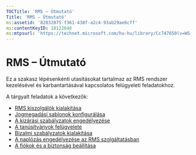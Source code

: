```yaml
---
TOCTitle: 'RMS – Útmutató'
Title: 'RMS – Útmutató'
ms:assetid: '82032075-f361-438f-a2c4-93ab29ae6cff'
ms:contentKeyID: 18122648
ms:mtpsurl: 'https://technet.microsoft.com/hu-hu/library/Cc747650(v=WS.10)'
---
```


RMS – Útmutató
==============

Ez a szakasz lépésenkénti utasításokat tartalmaz az RMS rendszer kezelésével és karbantartásával kapcsolatos felügyeleti feladatokhoz.

A tárgyalt feladatok a következők:

-   [RMS kiszolgálók kialakítása](https://technet.microsoft.com/02cbddf4-fc54-4fe5-a8d5-da15baeab7df)
-   [Jogmegadási sablonok konfigurálása](https://technet.microsoft.com/31887a83-60c3-41b3-b636-69ff2dda3c88)
-   [A kizárási szabályzatok engedélyezése](https://technet.microsoft.com/bbb1ce50-bc11-41cf-b75b-a6756141908f)
-   [A tanúsítványok felügyelete](https://technet.microsoft.com/577328cf-505d-41c4-9eef-08ed6d8c9624)
-   [Bizalmi szabályzatok kialakítása](https://technet.microsoft.com/6c2be3c2-1837-4de4-a72e-3ba3eec3321d)
-   [A naplózás engedélyezése az RMS szolgáltatásban](https://technet.microsoft.com/8de77548-f125-40b8-9fb9-40d0d9ec65e2)
-   [A fiókok és a biztonság beállítása](https://technet.microsoft.com/739a8ae2-a8dd-4137-973a-fea023ddd67a)
